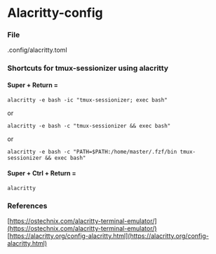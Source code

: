 # Alacritty-config

### File
.config/alacritty.toml


### Shortcuts for tmux-sessionizer using alacritty
#### Super + Return = 

```shell
alacritty -e bash -ic "tmux-sessionizer; exec bash"
```
or
```shell
alacritty -e bash -c "tmux-sessionizer && exec bash"
```
or
```shell
alacritty -e bash -c "PATH=$PATH:/home/master/.fzf/bin tmux-sessionizer && exec bash"
```

#### Super + Ctrl + Return = 

```shell
alacritty
```

### References
[https://ostechnix.com/alacritty-terminal-emulator/](https://ostechnix.com/alacritty-terminal-emulator/)
[https://alacritty.org/config-alacritty.html](https://alacritty.org/config-alacritty.html)
